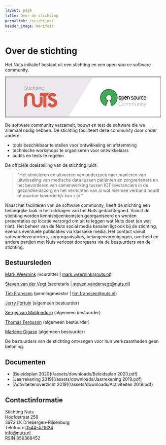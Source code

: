 ```yaml
---
layout: page
title: Over de stichting
permalink: /stichting/
header_image: manifest
---
```


# Over de stichting

Het Nuts initiatief bestaat uit een stichting en een open source software community.

<img class="inline-image" src="/assets/images/stichting-open-source.png" alt="Stichting-open-source" title="Stichting-open-source-community" style="border:1px solid black"/>

De software community verzamelt, bouwt en test de software die we allemaal nodig hebben. De stichting faciliteert deze community door onder andere:
- tools beschikbaar te stellen voor ontwikkeling en afstemming
- technische workshops te organiseren voor ontwikkelaars
- audits en tests te regelen

De officiële doelstelling van de stichting luidt:
> "Het stimuleren en uitvoeren van onderzoek naar manieren van uitwisseling van medische data tussen patiënten en zorgverleners en het bevorderen van samenwerking tussen ICT leveranciers in de gezondheidszorg en het verrichten van al wat hiermee verband houdt of daartoe bevorderlijk kan zijn."

Naast het faciliteren van de software community, heeft de stichting een belangrijke taak in het uitdragen van het Nuts gedachtegoed. Vanuit de stichting worden kennisbijeenkomsten georganiseerd en worden presentaties op locatie verzorgd om uit te leggen wat Nuts doet (en wat niet). Het beheer van de Nuts social media kanalen ligt ook bij de stichting, evenals eventuele publicaties via klassieke media. Het contact vanuit softwareleveranciers, zorgorganisaties, belangenverenigingen, overheid en andere partijen met Nuts verloopt doorgaans via de bestuurders van de stichting.  

## Bestuursleden

<a href="https://www.linkedin.com/in/mark-weernink-4b3a5214/">Mark Weernink</a> (voorzitter \| [mark.weernink@nuts.nl](mailto:mark.weernink@nuts.nl))

<a href="https://www.linkedin.com/in/steven-van-der-vegt-15a28118/">Steven van der Vegt</a> (secretaris \| [steven.vandervegt@nuts.nl](mailto:steven.vandervegt@nuts.nl))

<a href="https://www.linkedin.com/in/tim-franssen-0b9b9aa/">Tim Franssen</a> (penningmeester \| [tim.franssen@nuts.nl](mailto:tim.franssen@nuts.nl))

<a href="https://www.linkedin.com/in/jerryfortuin/">Jerry Fortuin</a> (algemeen bestuurder)

<a href="https://www.linkedin.com/in/sergejvanmiddendorp/">Sergej van Middendorp</a> (algemeen bestuurder)

<a href="https://www.linkedin.com/in/thferguson/">Thomas Ferguson</a> (algemeen bestuurder)

<a href="https://www.linkedin.com/in/marlenegigase/">Marlene Gigase</a> (algemeen bestuurder)

De bestuurders van de stichting ontvangen voor hun werkzaamheden geen beloning.

## Documenten

* [Beleidsplan 2020](/assets/downloads/Beleidsplan 2020.pdf)
* [Jaarrekening 2019](/assets/downloads/Jaarrekening 2019.pdf)
* [Activiteitenoverzicht 2019](/assets/downloads/Activiteiten 2019.pdf)

## Contactinformatie

Stichting Nuts<br/>
Hoofdstraat 256<br/>
3972 LK Driebergen-Rijsenburg<br/>
Telefoon: [0544-471624](tel:0544-471624)<br/>
[info@nuts.nl](mailto:info@nuts.nl)<br/>
RSIN 859368452
